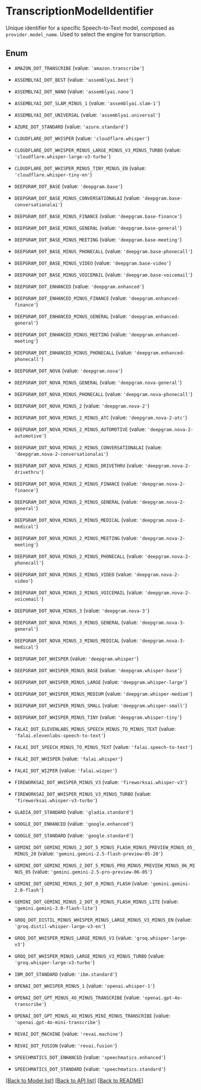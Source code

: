 # TranscriptionModelIdentifier

Unique identifier for a specific Speech-to-Text model, composed as `provider.model_name`. Used to select the engine for transcription.

## Enum

* `AMAZON_DOT_TRANSCRIBE` (value: `'amazon.transcribe'`)

* `ASSEMBLYAI_DOT_BEST` (value: `'assemblyai.best'`)

* `ASSEMBLYAI_DOT_NANO` (value: `'assemblyai.nano'`)

* `ASSEMBLYAI_DOT_SLAM_MINUS_1` (value: `'assemblyai.slam-1'`)

* `ASSEMBLYAI_DOT_UNIVERSAL` (value: `'assemblyai.universal'`)

* `AZURE_DOT_STANDARD` (value: `'azure.standard'`)

* `CLOUDFLARE_DOT_WHISPER` (value: `'cloudflare.whisper'`)

* `CLOUDFLARE_DOT_WHISPER_MINUS_LARGE_MINUS_V3_MINUS_TURBO` (value: `'cloudflare.whisper-large-v3-turbo'`)

* `CLOUDFLARE_DOT_WHISPER_MINUS_TINY_MINUS_EN` (value: `'cloudflare.whisper-tiny-en'`)

* `DEEPGRAM_DOT_BASE` (value: `'deepgram.base'`)

* `DEEPGRAM_DOT_BASE_MINUS_CONVERSATIONALAI` (value: `'deepgram.base-conversationalai'`)

* `DEEPGRAM_DOT_BASE_MINUS_FINANCE` (value: `'deepgram.base-finance'`)

* `DEEPGRAM_DOT_BASE_MINUS_GENERAL` (value: `'deepgram.base-general'`)

* `DEEPGRAM_DOT_BASE_MINUS_MEETING` (value: `'deepgram.base-meeting'`)

* `DEEPGRAM_DOT_BASE_MINUS_PHONECALL` (value: `'deepgram.base-phonecall'`)

* `DEEPGRAM_DOT_BASE_MINUS_VIDEO` (value: `'deepgram.base-video'`)

* `DEEPGRAM_DOT_BASE_MINUS_VOICEMAIL` (value: `'deepgram.base-voicemail'`)

* `DEEPGRAM_DOT_ENHANCED` (value: `'deepgram.enhanced'`)

* `DEEPGRAM_DOT_ENHANCED_MINUS_FINANCE` (value: `'deepgram.enhanced-finance'`)

* `DEEPGRAM_DOT_ENHANCED_MINUS_GENERAL` (value: `'deepgram.enhanced-general'`)

* `DEEPGRAM_DOT_ENHANCED_MINUS_MEETING` (value: `'deepgram.enhanced-meeting'`)

* `DEEPGRAM_DOT_ENHANCED_MINUS_PHONECALL` (value: `'deepgram.enhanced-phonecall'`)

* `DEEPGRAM_DOT_NOVA` (value: `'deepgram.nova'`)

* `DEEPGRAM_DOT_NOVA_MINUS_GENERAL` (value: `'deepgram.nova-general'`)

* `DEEPGRAM_DOT_NOVA_MINUS_PHONECALL` (value: `'deepgram.nova-phonecall'`)

* `DEEPGRAM_DOT_NOVA_MINUS_2` (value: `'deepgram.nova-2'`)

* `DEEPGRAM_DOT_NOVA_MINUS_2_MINUS_ATC` (value: `'deepgram.nova-2-atc'`)

* `DEEPGRAM_DOT_NOVA_MINUS_2_MINUS_AUTOMOTIVE` (value: `'deepgram.nova-2-automotive'`)

* `DEEPGRAM_DOT_NOVA_MINUS_2_MINUS_CONVERSATIONALAI` (value: `'deepgram.nova-2-conversationalai'`)

* `DEEPGRAM_DOT_NOVA_MINUS_2_MINUS_DRIVETHRU` (value: `'deepgram.nova-2-drivethru'`)

* `DEEPGRAM_DOT_NOVA_MINUS_2_MINUS_FINANCE` (value: `'deepgram.nova-2-finance'`)

* `DEEPGRAM_DOT_NOVA_MINUS_2_MINUS_GENERAL` (value: `'deepgram.nova-2-general'`)

* `DEEPGRAM_DOT_NOVA_MINUS_2_MINUS_MEDICAL` (value: `'deepgram.nova-2-medical'`)

* `DEEPGRAM_DOT_NOVA_MINUS_2_MINUS_MEETING` (value: `'deepgram.nova-2-meeting'`)

* `DEEPGRAM_DOT_NOVA_MINUS_2_MINUS_PHONECALL` (value: `'deepgram.nova-2-phonecall'`)

* `DEEPGRAM_DOT_NOVA_MINUS_2_MINUS_VIDEO` (value: `'deepgram.nova-2-video'`)

* `DEEPGRAM_DOT_NOVA_MINUS_2_MINUS_VOICEMAIL` (value: `'deepgram.nova-2-voicemail'`)

* `DEEPGRAM_DOT_NOVA_MINUS_3` (value: `'deepgram.nova-3'`)

* `DEEPGRAM_DOT_NOVA_MINUS_3_MINUS_GENERAL` (value: `'deepgram.nova-3-general'`)

* `DEEPGRAM_DOT_NOVA_MINUS_3_MINUS_MEDICAL` (value: `'deepgram.nova-3-medical'`)

* `DEEPGRAM_DOT_WHISPER` (value: `'deepgram.whisper'`)

* `DEEPGRAM_DOT_WHISPER_MINUS_BASE` (value: `'deepgram.whisper-base'`)

* `DEEPGRAM_DOT_WHISPER_MINUS_LARGE` (value: `'deepgram.whisper-large'`)

* `DEEPGRAM_DOT_WHISPER_MINUS_MEDIUM` (value: `'deepgram.whisper-medium'`)

* `DEEPGRAM_DOT_WHISPER_MINUS_SMALL` (value: `'deepgram.whisper-small'`)

* `DEEPGRAM_DOT_WHISPER_MINUS_TINY` (value: `'deepgram.whisper-tiny'`)

* `FALAI_DOT_ELEVENLABS_MINUS_SPEECH_MINUS_TO_MINUS_TEXT` (value: `'falai.elevenlabs-speech-to-text'`)

* `FALAI_DOT_SPEECH_MINUS_TO_MINUS_TEXT` (value: `'falai.speech-to-text'`)

* `FALAI_DOT_WHISPER` (value: `'falai.whisper'`)

* `FALAI_DOT_WIZPER` (value: `'falai.wizper'`)

* `FIREWORKSAI_DOT_WHISPER_MINUS_V3` (value: `'fireworksai.whisper-v3'`)

* `FIREWORKSAI_DOT_WHISPER_MINUS_V3_MINUS_TURBO` (value: `'fireworksai.whisper-v3-turbo'`)

* `GLADIA_DOT_STANDARD` (value: `'gladia.standard'`)

* `GOOGLE_DOT_ENHANCED` (value: `'google.enhanced'`)

* `GOOGLE_DOT_STANDARD` (value: `'google.standard'`)

* `GEMINI_DOT_GEMINI_MINUS_2_DOT_5_MINUS_FLASH_MINUS_PREVIEW_MINUS_05_MINUS_20` (value: `'gemini.gemini-2.5-flash-preview-05-20'`)

* `GEMINI_DOT_GEMINI_MINUS_2_DOT_5_MINUS_PRO_MINUS_PREVIEW_MINUS_06_MINUS_05` (value: `'gemini.gemini-2.5-pro-preview-06-05'`)

* `GEMINI_DOT_GEMINI_MINUS_2_DOT_0_MINUS_FLASH` (value: `'gemini.gemini-2.0-flash'`)

* `GEMINI_DOT_GEMINI_MINUS_2_DOT_0_MINUS_FLASH_MINUS_LITE` (value: `'gemini.gemini-2.0-flash-lite'`)

* `GROQ_DOT_DISTIL_MINUS_WHISPER_MINUS_LARGE_MINUS_V3_MINUS_EN` (value: `'groq.distil-whisper-large-v3-en'`)

* `GROQ_DOT_WHISPER_MINUS_LARGE_MINUS_V3` (value: `'groq.whisper-large-v3'`)

* `GROQ_DOT_WHISPER_MINUS_LARGE_MINUS_V3_MINUS_TURBO` (value: `'groq.whisper-large-v3-turbo'`)

* `IBM_DOT_STANDARD` (value: `'ibm.standard'`)

* `OPENAI_DOT_WHISPER_MINUS_1` (value: `'openai.whisper-1'`)

* `OPENAI_DOT_GPT_MINUS_4O_MINUS_TRANSCRIBE` (value: `'openai.gpt-4o-transcribe'`)

* `OPENAI_DOT_GPT_MINUS_4O_MINUS_MINI_MINUS_TRANSCRIBE` (value: `'openai.gpt-4o-mini-transcribe'`)

* `REVAI_DOT_MACHINE` (value: `'revai.machine'`)

* `REVAI_DOT_FUSION` (value: `'revai.fusion'`)

* `SPEECHMATICS_DOT_ENHANCED` (value: `'speechmatics.enhanced'`)

* `SPEECHMATICS_DOT_STANDARD` (value: `'speechmatics.standard'`)

[[Back to Model list]](../README.md#documentation-for-models) [[Back to API list]](../README.md#documentation-for-api-endpoints) [[Back to README]](../README.md)


